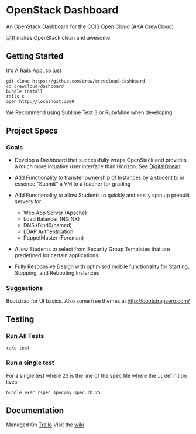 # OpenStack Dashboard

An OpenStack Dashboard for the CCIS Open Cloud (AKA CrewCloud)

![It makes OpenStack clean and awesome](http://i42.tinypic.com/1hp3q0.gif)

## Getting Started 

It's A Rails App, so just

```
git clone https://github.com/crew/crewcloud-dashboard
cd crewcloud-dashboard
bundle install
rails s
open http://localhost:3000
```

We Recommend using Sublime Text 3 or RubyMine when developing

## Project Specs

### Goals

* Develop a Dashboard that successfully wraps OpenStack and provides a much more intuative user interface than Horizon.  See [DigitalOcean](https://cloud.digitalocean.com)

* Add Functionality to transfer ownership of Instances by a student to in essence "Submit" a VM to a teacher for grading
* Add Functionality to allow Students to quickly and easily spin up prebuilt servers for
  * Web App Server (Apache)
  * Load Balancer (NGINX)
  * DNS (Bind9/named)
  * LDAP Authentication
  * PuppetMaster (Foreman)
* Allow Students to select from Security Group Templates that are predefined for certain applications
* Fully Responsive Design with optimised mobile functionality for Starting, Stopping, and Rebooting Instances

### Suggestions

Bootstrap for UI basics.  Also some free themes at http://bootstrapzero.com/

## Testing

### Run All Tests

```
rake test
```

### Run a single test

For a single test where 25 is the line of the spec file where the `it` definition lives:

```
bundle exec rspec spec/my_spec.rb:25
```

## Documentation
Managed On [Trello](https://trello.com/b/WJ02ddqh)
Visit the [wiki](https://github.com/crew/crewcloud-dashboard/wiki)
